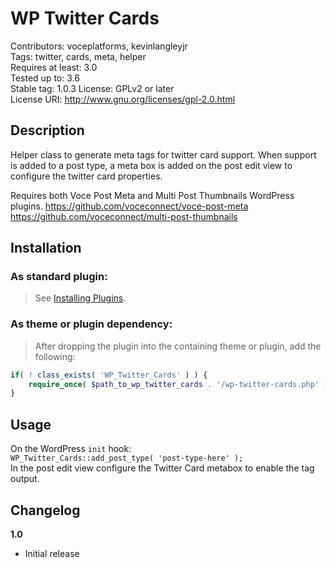WP Twitter Cards
=================
Contributors: voceplatforms, kevinlangleyjr  
Tags: twitter, cards, meta, helper  
Requires at least: 3.0  
Tested up to: 3.6  
Stable tag: 1.0.3
License: GPLv2 or later  
License URI: http://www.gnu.org/licenses/gpl-2.0.html  

## Description
Helper class to generate meta tags for twitter card support. When support is added to a post type, a meta box is added on the post edit view to configure the twitter card properties.

Requires both Voce Post Meta and Multi Post Thumbnails WordPress plugins.
https://github.com/voceconnect/voce-post-meta
https://github.com/voceconnect/multi-post-thumbnails

## Installation

### As standard plugin:
> See [Installing Plugins](http://codex.wordpress.org/Managing_Plugins#Installing_Plugins).

### As theme or plugin dependency:
> After dropping the plugin into the containing theme or plugin, add the following:
```php
if( ! class_exists( 'WP_Twitter_Cards' ) ) {
    require_once( $path_to_wp_twitter_cards . '/wp-twitter-cards.php' );
}
```

## Usage
On the WordPress `init` hook:  
`WP_Twitter_Cards::add_post_type( 'post-type-here' );`  
In the post edit view configure the Twitter Card metabox to enable the tag output.

## Changelog

**1.0**
* Initial release